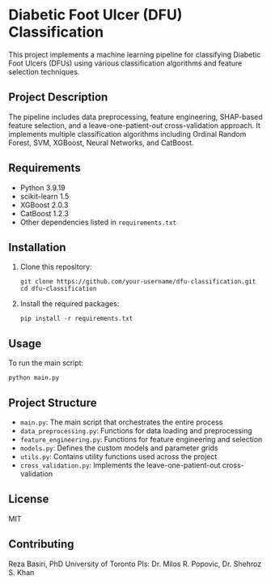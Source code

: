 # Diabetic Foot Ulcer (DFU) Classification

This project implements a machine learning pipeline for classifying Diabetic Foot Ulcers (DFUs) using various classification algorithms and feature selection techniques.

## Project Description

The pipeline includes data preprocessing, feature engineering, SHAP-based feature selection, and a leave-one-patient-out cross-validation approach. It implements multiple classification algorithms including Ordinal Random Forest, SVM, XGBoost, Neural Networks, and CatBoost.

## Requirements

- Python 3.9.19
- scikit-learn 1.5
- XGBoost 2.0.3
- CatBoost 1.2.3
- Other dependencies listed in `requirements.txt`

## Installation

1. Clone this repository:
   ```
   git clone https://github.com/your-username/dfu-classification.git
   cd dfu-classification
   ```

2. Install the required packages:
   ```
   pip install -r requirements.txt
   ```

## Usage

To run the main script:

```
python main.py
```

## Project Structure

- `main.py`: The main script that orchestrates the entire process
- `data_preprocessing.py`: Functions for data loading and preprocessing
- `feature_engineering.py`: Functions for feature engineering and selection
- `models.py`: Defines the custom models and parameter grids
- `utils.py`: Contains utility functions used across the project
- `cross_validation.py`: Implements the leave-one-patient-out cross-validation

## License

MIT

## Contributing

Reza Basiri, PhD University of Toronto
PIs: Dr. Milos R. Popovic, Dr. Shehroz S. Khan
